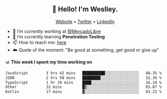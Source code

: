 <h2 align="center">👋 Hello! I'm Weslley.</h2>
<p align="center">
  <a href="http://weslleyneri.com.br">Website</a> •
  <a href="https://twitter.com/Weslley_Neri">Twitter</a> •
  <a href="https://www.linkedin.com/in/weslley-neri-3658908b">LinkedIn</a>
</p>


- 🔭 I’m currently working at [@MercadoLibre](https://github.com/mercadolibre)
- 🌱 I’m currently learning **Penetration Testing**
- 📫 How to reach me: [here](mailto:weslley39@gmail.com)
- ☁️ Quote of the moment: "Be good at something, get good or give up"

📊 **This week I spent my time working on**
<!--START_SECTION:waka-->

```txt
JavaScript        3 hrs 42 mins   ██████████░░░░░░░░░░░░░░░   40.35 %
JSON              2 hrs 58 mins   ████████░░░░░░░░░░░░░░░░░   32.36 %
TypeScript        1 hr 29 mins    ████░░░░░░░░░░░░░░░░░░░░░   16.19 %
Other             32 mins         █▒░░░░░░░░░░░░░░░░░░░░░░░   05.87 %
Kotlin            17 mins         ▓░░░░░░░░░░░░░░░░░░░░░░░░   03.22 %
```

<!--END_SECTION:waka-->

<!-- Inspired by https://github.com/gruselhaus/gruselhaus -->